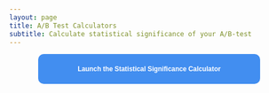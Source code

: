 ```yaml
---
layout: page
title: A/B Test Calculators
subtitle: Calculate statistical significance of your A/B-test
---
```

<form>
<input class="MyButton" type="button" value="Launch the Statistical Significance Calculator" onclick="window.location.href='https://app.gorkemmeral.com/shiny/A-B-test-significance-calculator/'" />
</form>

<head>
<style>
input.MyButton {
display:block;     
margin:auto;
width: 400px;
padding: 20px;
cursor: pointer;
font-weight: bold;
font-size: 85%;
background: #428EF0;
color: #fff;
border: 0px solid #3366cc;
border-radius: 10px;
}
input.MyButton:hover {
color: #ffff;
background: #404040;
border: 0px solid #fff;
}
</style>
</head>

<!-- Calendly badge widget begin -->
<link href="https://assets.calendly.com/assets/external/widget.css" rel="stylesheet">
<script src="https://assets.calendly.com/assets/external/widget.js" type="text/javascript"></script>
<script type="text/javascript">Calendly.initBadgeWidget({url: 'https://calendly.com/gorkemmeral/meeting', text: 'Schedule a meeting', color: '#4d5055', branding: false});</script>
<!-- Calendly badge widget end -->
